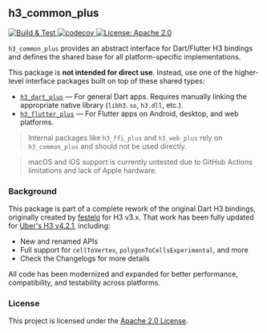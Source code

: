 ## h3_common_plus

<p>
<a href="https://github.com/codewithsam110g/h3_flutter_bindings/actions">
  <img src="https://github.com/codewithsam110g/h3_flutter_bindings/actions/workflows/tests.yml/badge.svg" alt="Build & Test">
</a>
<a href="https://codecov.io/gh/codewithsam110g/h3_flutter_bindings">
  <img src="https://codecov.io/gh/codewithsam110g/h3_flutter_bindings/graph/badge.svg?token=OEV650UZW3" alt="codecov">
</a>
<a href="https://opensource.org/licenses/Apache-2.0">
  <img src="https://img.shields.io/badge/License-Apache_2.0-blue.svg" alt="License: Apache 2.0">
</a>
</p>

`h3_common_plus` provides an abstract interface for Dart/Flutter H3 bindings and defines the shared base for all platform-specific implementations.

This package is **not intended for direct use**. Instead, use one of the higher-level interface packages built on top of these shared types:

* [`h3_dart_plus`](https://pub.dev/packages/h3_dart_plus) — For general Dart apps. Requires manually linking the appropriate native library (`libh3.so`, `h3.dll`, etc.).
* [`h3_flutter_plus`](https://pub.dev/packages/h3_flutter_plus) — For Flutter apps on Android, desktop, and web platforms.

> Internal packages like `h3_ffi_plus` and `h3_web_plus` rely on `h3_common_plus` and should not be used directly.

> macOS and iOS support is currently untested due to GitHub Actions limitations and lack of Apple hardware.

### Background

This package is part of a complete rework of the original Dart H3 bindings, originally created by [festelo](https://github.com/festelo) for H3 v3.x. That work has been fully updated for [Uber's H3 v4.2.1](https://github.com/uber/h3), including:

- New and renamed APIs
- Full support for `cellToVertex`, `polygonToCellsExperimental`, and more
- Check the Changelogs for more details

All code has been modernized and expanded for better performance, compatibility, and testability across platforms.

### License

This project is licensed under the [Apache 2.0 License](https://opensource.org/licenses/Apache-2.0).
